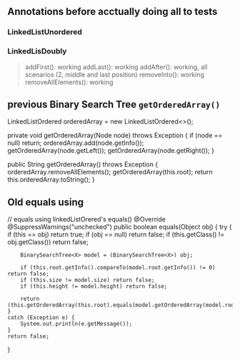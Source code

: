 ## Annotations before acctually doing all to tests

### LinkedListUnordered
>

### LinkedLisDoubly
> addFirst(): working
> addLast(): working
> addAfter(): working, all scenarios (2, middle and last position)
> removeInto(): working
> removeAllElements(): working


## previous Binary Search Tree `getOrderedArray()` 
LinkedListOrdered<X> orderedArray = new LinkedListOrdered<>();
	
private void getOrderedArray(Node node) throws Exception {
    if (node == null) return;
    orderedArray.add(node.getInfo());
    getOrderedArray(node.getLeft());
    getOrderedArray(node.getRight());
}

public String getOrderedArray() throws Exception {
    orderedArray.removeAllElements();
    getOrderedArray(this.root);
    return this.orderedArray.toString();
}

## Old equals using 
// equals using linkedListOrered's equals()
@Override
@SuppressWarnings("unchecked")
public boolean equals(Object obj) {
	try {
		if (this == obj) return true;
		if (obj == null) return false;
		if (this.getClass() != obj.getClass()) return false;
			
		BinarySearchTree<X> model = (BinarySearchTree<X>) obj;
			
		if (this.root.getInfo().compareTo(model.root.getInfo()) != 0) return false;
		if (this.size != model.size) return false;
		if (this.height != model.height) return false;

		return (this.getOrderedArray(this.root).equals(model.getOrderedArray(model.root)));
	}
	catch (Exception e) {
		System.out.println(e.getMessage());
	}
	return false;
}